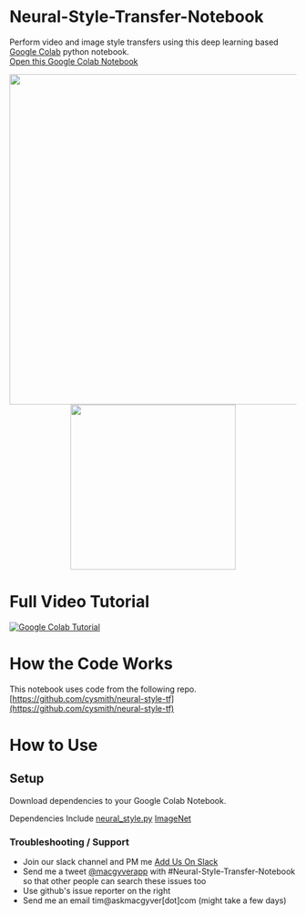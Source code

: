# Neural-Style-Transfer-Notebook
Perform video and image style transfers using this deep learning based <a href="https://colab.research.google.com/notebooks/welcome.ipynb" target="_blank">Google Colab</a> python notebook.
<br> 
[Open this Google Colab Notebook](https://colab.research.google.com/github/MacgyverCode/Style-Transfer-Colab/blob/master/Neural_Style_Transfer_Notebook.ipynb)
<br>
<p align="center">
<img src="https://storage.googleapis.com/marketing-files/colab-notebooks/style-transfer/bewty-1000.png" width="580"/>
<img src="https://storage.googleapis.com/marketing-files/colab-notebooks/style-transfer/alex-grey-styles-small.jpg" width="290"/>
</p>


# Full Video Tutorial
[![Google Colab Tutorial](https://i.imgur.com/8hZltea.jpg)](https://www.youtube.com/watch?v=f1UK8KPt-KU)


# How the Code Works
This notebook uses code from the following repo.
[https://github.com/cysmith/neural-style-tf](https://github.com/cysmith/neural-style-tf)

# How to Use
## Setup
Download dependencies to your Google Colab Notebook.

Dependencies Include
<a href="https://storage.googleapis.com/marketing-files/colab-notebooks/style-transfer/neural_style.py">neural_style.py</a>
<a href="http://www.vlfeat.org/matconvnet/pretrained/">ImageNet</a>


### Troubleshooting / Support
* Join our slack channel and PM me <a href="http://slack.askmacgyver.com/" target="_blank">Add Us On Slack</a>
* Send me a tweet <a href="https://twitter.com/macgyverapp?lang=en" target="_blank">@macgyverapp</a> with #Neural-Style-Transfer-Notebook so that other people can search these issues too
* Use github's issue reporter on the right
* Send me an email tim@askmacgyver[dot]com (might take a few days)
